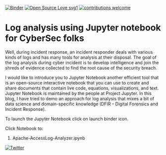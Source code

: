 [![Binder](https://mybinder.org/badge_logo.svg)](https://mybinder.org/v2/gh/javalireports/Log-Analysis-Using-Jupyter-Notebook/HEAD) [![Open Source Love svg1](https://badges.frapsoft.com/os/v1/open-source.svg?v=103)](https://github.com/ellerbrock/open-source-badges/) [![contributions welcome](https://img.shields.io/badge/contributions-welcome-brightgreen.svg?style=flat)](https://github.com/dwyl/esta/issues) 

# Log analysis using Jupyter notebook for CyberSec folks

Well, during incident response, an incident responder deals with various kinds of logs and has many tools for analysis at their disposal. The goal of the log analysis during cyber incident is to develop intelligence and join the shreds of evidence collected to find the root cause of the security breach.

I would like to introduce you to Jupyter Notebook another efficient tool that is an open-source interactive notebook that you can use to create and share documents that contain live code, equations, visualizations, and text. Jupyter Notebook is maintained by the people at Project Jupyter. In this blog, I have tried to demo an approach for log analysis that mixes a bit of data science and domain-specific knowledge (DFIR – Digital Forensics and Incident Response).

To launch the Jupyter Notebook click on launch binder icon.

Click Notebook to:
1. Apache-AccessLog-Analyzer.ipynb

[![Twitter](https://img.shields.io/twitter/url/https/twitter.com/javalireports.svg?style=social&label=Follow%20%40javalireports)](https://twitter.com/javalireports)

